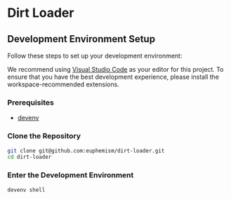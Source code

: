 # Dirt Loader

## Development Environment Setup

Follow these steps to set up your development environment:

We recommend using [Visual Studio Code](https://code.visualstudio.com/) as your editor for this project. To ensure that you have the best development experience, please install the workspace-recommended extensions.

### Prerequisites

- [devenv](https://devenv.sh/)

### Clone the Repository

```sh
git clone git@github.com:euphemism/dirt-loader.git
cd dirt-loader
```

### Enter the Development Environment

```sh
devenv shell
```
